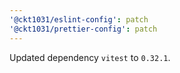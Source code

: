 ```yaml
---
'@ckt1031/eslint-config': patch
'@ckt1031/prettier-config': patch
---
```


Updated dependency `vitest` to `0.32.1`.
